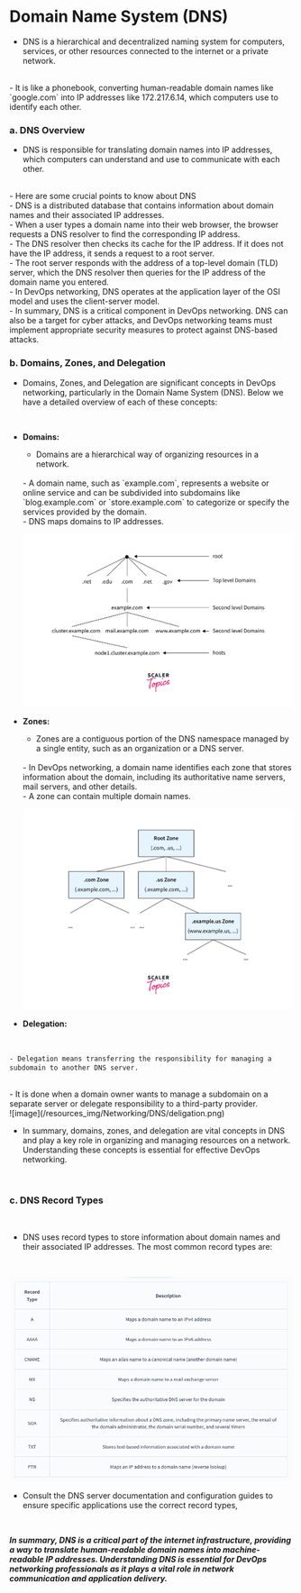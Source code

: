 # Domain Name System (DNS) 

- DNS is a hierarchical and decentralized naming system for computers, services, or other resources connected to the internet or a private network.
<br>
- It is like a phonebook, converting human-readable domain names like `google.com` into IP addresses like 172.217.6.14, which computers use to identify each other.
<br>

### a. DNS Overview

- DNS is responsible for translating domain names into IP addresses, which computers can understand and use to communicate with each other.
<br>
- Here are some crucial points to know about DNS
<br>
- DNS is a distributed database that contains information about domain names and their associated IP addresses.
<br>
- When a user types a domain name into their web browser, the browser requests a DNS resolver to find the corresponding IP address.
<br>
- The DNS resolver then checks its cache for the IP address. If it does not have the IP address, it sends a request to a root server.
<br>
- The root server responds with the address of a top-level domain (TLD) server, which the DNS resolver then queries for the IP address of the domain name you entered.
<br>
- In DevOps networking, DNS operates at the application layer of the OSI model and uses the client-server model.
<br>
- In summary, DNS is a critical component in DevOps networking. DNS can also be a target for cyber attacks, and DevOps networking teams must implement appropriate security measures to protect against DNS-based attacks.
<br>

### b. Domains, Zones, and Delegation

- Domains, Zones, and Delegation are significant concepts in DevOps networking, particularly in the Domain Name System (DNS). Below we have a detailed overview of each of these concepts:
<br>

- **Domains:**
    <br>
    
    - Domains are a hierarchical way of organizing resources in a network.
    <br>
    - A domain name, such as `example.com`, represents a website or online service and can be subdivided into subdomains like `blog.example.com` or `store.example.com` to categorize or specify the services provided by the domain.
    <br>
    - DNS maps domains to IP addresses.
    <br>

    ![image](/resources_img/Networking/DNS/domain_map_to_ip.png)
    <br>

- **Zones:**
    <br>
    
    - Zones are a contiguous portion of the DNS namespace managed by a single entity, such as an organization or a DNS server.
    <br>
    - In DevOps networking, a domain name identifies each zone that stores information about the domain, including its authoritative name servers, mail servers, and other details.
    <br>
    - A zone can contain multiple domain names.
    <br>
        
    ![image](/resources_img/Networking/DNS/Zones.png)
    <br>

- **Delegation:**
<br>
    
    - Delegation means transferring the responsibility for managing a subdomain to another DNS server.
<br>
    - It is done when a domain owner wants to manage a subdomain on a separate server or delegate responsibility to a third-party provider.
<br>
        ![image](/resources_img/Networking/DNS/deligation.png)
    <br>

- In summary, domains, zones, and delegation are vital concepts in DNS and play a key role in organizing and managing resources on a network. Understanding these concepts is essential for effective DevOps networking.

<br>

### c. DNS Record Types
<br>

- DNS uses record types to store information about domain names and their associated IP addresses. The most common record types are:
<br>

![image](/resources_img/Networking/DNS/DNS_record%20_types.png)

- Consult the DNS server documentation and configuration guides to ensure specific applications use the correct record types,
<br>

 ***In summary, DNS is a critical part of the internet infrastructure, providing a way to translate human-readable domain names into machine-readable IP addresses. Understanding DNS is essential for DevOps networking professionals as it plays a vital role in network communication and application delivery.***
